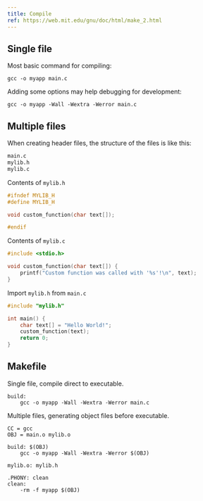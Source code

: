 ```yaml
---
title: Compile
ref: https://web.mit.edu/gnu/doc/html/make_2.html
---
```


## Single file

Most basic command for compiling:

```shell
gcc -o myapp main.c
```

Adding some options may help debugging for development:

```shell
gcc -o myapp -Wall -Wextra -Werror main.c
```

## Multiple files

When creating header files, the structure of the files is like this:

```txt
main.c
mylib.h
mylib.c
```

Contents of `mylib.h`

```c
#ifndef MYLIB_H
#define MYLIB_H

void custom_function(char text[]);

#endif
```

Contents of `mylib.c`

```c
#include <stdio.h>

void custom_function(char text[]) {
    printf("Custom function was called with '%s'!\n", text);
}
```

Import `mylib.h` from `main.c`

```c
#include "mylib.h"

int main() {
    char text[] = "Hello World!";
    custom_function(text);
    return 0;
}
```

## Makefile

Single file, compile direct to executable.

```shell
build:
	gcc -o myapp -Wall -Wextra -Werror main.c
```

Multiple files, generating object files before executable.

```shell
CC = gcc
OBJ = main.o mylib.o

build: $(OBJ)
	gcc -o myapp -Wall -Wextra -Werror $(OBJ)

mylib.o: mylib.h

.PHONY: clean
clean:
	-rm -f myapp $(OBJ)
```
